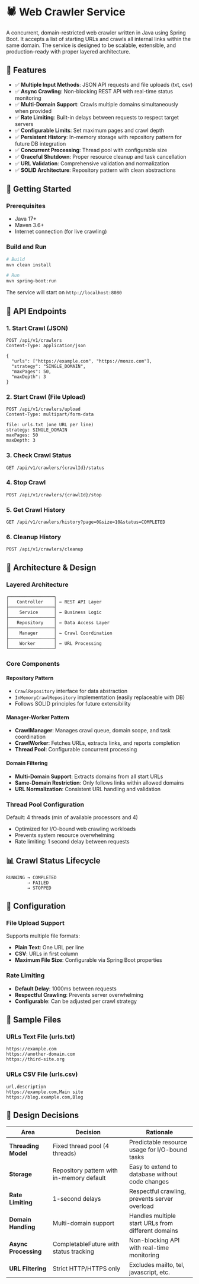 # 🕷️ Web Crawler Service

A concurrent, domain-restricted web crawler written in Java using Spring Boot. It accepts a list of starting URLs and crawls all internal links within the same domain. The service is designed to be scalable, extensible, and production-ready with proper layered architecture.

## 📌 Features

* ✅ **Multiple Input Methods**: JSON API requests and file uploads (txt, csv)
* ✅ **Async Crawling**: Non-blocking REST API with real-time status monitoring
* ✅ **Multi-Domain Support**: Crawls multiple domains simultaneously when provided
* ✅ **Rate Limiting**: Built-in delays between requests to respect target servers
* ✅ **Configurable Limits**: Set maximum pages and crawl depth
* ✅ **Persistent History**: In-memory storage with repository pattern for future DB integration
* ✅ **Concurrent Processing**: Thread pool with configurable size
* ✅ **Graceful Shutdown**: Proper resource cleanup and task cancellation
* ✅ **URL Validation**: Comprehensive validation and normalization
* ✅ **SOLID Architecture**: Repository pattern with clean abstractions

## 🚀 Getting Started

### Prerequisites
* Java 17+
* Maven 3.6+
* Internet connection (for live crawling)



### Build and Run

```bash
# Build
mvn clean install

# Run
mvn spring-boot:run
```

The service will start on `http://localhost:8080`

## 🔗 API Endpoints

### 1. Start Crawl (JSON)
```http
POST /api/v1/crawlers
Content-Type: application/json

{
  "urls": ["https://example.com", "https://monzo.com"],
  "strategy": "SINGLE_DOMAIN",
  "maxPages": 50,
  "maxDepth": 3
}
```

### 2. Start Crawl (File Upload)
```http
POST /api/v1/crawlers/upload
Content-Type: multipart/form-data

file: urls.txt (one URL per line)
strategy: SINGLE_DOMAIN
maxPages: 50
maxDepth: 3
```

### 3. Check Crawl Status
```http
GET /api/v1/crawlers/{crawlId}/status
```

### 4. Stop Crawl
```http
POST /api/v1/crawlers/{crawlId}/stop
```

### 5. Get Crawl History
```http
GET /api/v1/crawlers/history?page=0&size=10&status=COMPLETED
```

### 6. Cleanup History
```http
POST /api/v1/crawlers/cleanup
```

## 🧠 Architecture & Design

### Layered Architecture
```
┌─────────────────┐
│   Controller    │ ← REST API Layer
├─────────────────┤
│    Service      │ ← Business Logic
├─────────────────┤
│   Repository    │ ← Data Access Layer
├─────────────────┤
│    Manager      │ ← Crawl Coordination
├─────────────────┤
│    Worker       │ ← URL Processing
└─────────────────┘
```

### Core Components

#### **Repository Pattern**
- `CrawlRepository` interface for data abstraction
- `InMemoryCrawlRepository` implementation (easily replaceable with DB)
- Follows SOLID principles for future extensibility

#### **Manager-Worker Pattern**
- **CrawlManager**: Manages crawl queue, domain scope, and task coordination
- **CrawlWorker**: Fetches URLs, extracts links, and reports completion
- **Thread Pool**: Configurable concurrent processing

#### **Domain Filtering**
- **Multi-Domain Support**: Extracts domains from all start URLs
- **Same-Domain Restriction**: Only follows links within allowed domains
- **URL Normalization**: Consistent URL handling and validation

### Thread Pool Configuration
Default: 4 threads (min of available processors and 4)
- Optimized for I/O-bound web crawling workloads
- Prevents system resource overwhelming
- Rate limiting: 1 second delay between requests

## 📊 Crawl Status Lifecycle

```
RUNNING → COMPLETED
        → FAILED
        → STOPPED
```

## 🔧 Configuration

### File Upload Support
Supports multiple file formats:
- **Plain Text**: One URL per line
- **CSV**: URLs in first column
- **Maximum File Size**: Configurable via Spring Boot properties

### Rate Limiting
- **Default Delay**: 1000ms between requests
- **Respectful Crawling**: Prevents server overwhelming
- **Configurable**: Can be adjusted per crawl strategy

## 📁 Sample Files

### URLs Text File (urls.txt)
```
https://example.com
https://another-domain.com
https://third-site.org
```

### URLs CSV File (urls.csv)
```csv
url,description
https://example.com,Main site
https://blog.example.com,Blog
```

## 🔄 Design Decisions

| Area | Decision | Rationale |
|------|----------|-----------|
| **Threading Model** | Fixed thread pool (4 threads) | Predictable resource usage for I/O-bound tasks |
| **Storage** | Repository pattern with in-memory default | Easy to extend to database without code changes |
| **Rate Limiting** | 1-second delays | Respectful crawling, prevents server overload |
| **Domain Handling** | Multi-domain support | Handles multiple start URLs from different domains |
| **Async Processing** | CompletableFuture with status tracking | Non-blocking API with real-time monitoring |
| **URL Filtering** | Strict HTTP/HTTPS only | Excludes mailto, tel, javascript, etc. |
